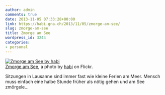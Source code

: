 ```yaml
---
author: admin
comments: true
date: 2013-11-05 07:33:28+00:00
link: https://habi.gna.ch/2013/11/05/zmorge-am-see/
slug: zmorge-am-see
title: Zmorge am See
wordpress_id: 3244
categories:
- personal
---
```


[![Zmorge am See by habi](http://farm4.staticflickr.com/3716/10686102943_5d210a943c.jpg)](https://www.flickr.com/photos/habi/10686102943/)  
[Zmorge am See](https://www.flickr.com/photos/habi/10686102943/), a photo by [habi](https://www.flickr.com/photos/habi/) on Flickr.

Sitzungen in Lausanne sind immer fast wie kleine Ferien am Meer. Mensch muss einfach eine halbe Stunde früher als nötig gehen und  am See zmörgele...
